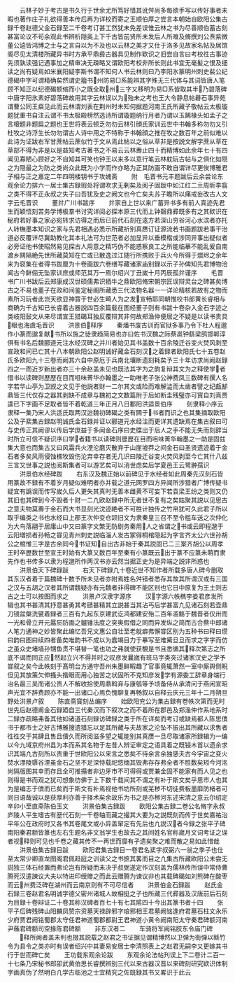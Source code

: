 <!-- { "loadSidebar": true } -->
　　云林子妙于考古是书久行于世余尤所笃好惜其讹舛尚多每欲手写以传好事者未暇也著作庄子礼欲得善本传后再为详校而寄之王顺伯厚之尝言本朝始自欧阳公集古録千卷赵德父金石録至二千卷考订甚工然犹未免差误惟云林之书为尽善顺伯蓄古刻甚富论议不茍余观此书辨析隠奥上下千古皆前贤所未发后人所难及脩撰刘公焘紫微董公逌皆鸿博之士与之言自以为不及也以云林之美才又仕于洛多见故家名帖及居馆阁尽见太清楼所藏异书时方承平鼎彛古器具见制作欵识之旧尝自言曰考校徃古事迹先须孰读强记遇事加之精审决无疎略又谓欧阳考校非所长则此书宜无毫髪之恨及细读之尚有疑焉如米襄阳疑李斯书谓不知何人书云林则曰乃李阳氷篆明州刺史裴公纪德碣中字可谓精确矣然谓史籀书州防易□系能辨其字殊无三代体与其词皆唐人笔顾不知正以纪德碣额缩而小之既全取州三字又移明为易□系皆取其半乃碧落碑中唐字阳氷素好碧落碑故用其字云林误以为殆未之考也王大令静息帖礜石事异苑谓曹公同王粲见此而云林谓刘表在荆州时未知何据题河南王氏所藏子敬帖云太极璇题犹重书自注云谓不书太极殿榜然选诗所谓璇题纳行月者乃谓以玉餙椽头如孟子之言榱题非题扁之题也王世将表云顿乏勿勿云林引顔氏家训云世中书翰多称勿勿又引杜牧之诗浮生长勿勿谓古人诗中用之不特称于书翰顔之推在牧之数百年之前似难以此诗为证跋右军甘蔗帖云蔗似竹于文从焉此帖以之俗从草非是按説文解字蔗从草在草部不得为非是以是益知考古著书之不易云云林夀止四十而精博如此余年七十有四闻见寡陋心顾好之不自知其可笑也钟王以来多以意行笔云林躭玩古帖与之俱化如隠之为隠最之为防之类尚众此既为小学而作亦略为正其防画不敢自谓详尽更俟博雅君子相与正之嘉定二年四明楼钥书于攻媿斋
　　附　毛晋书元丰题跋后云余尝论东观余论力排六一居士集古録瑕处将谓吹求无剰矣及阅子固跋中如江红二亖周昕李翕之类不得不正永叔之失子曰吾犹及史之阙文也今亡矣夫苏子瞻所以痛戒妄改古人文字云毛晋识
　　董弅广川书跋序
　　弅家自上世以来广蓄异书多有前人真迹先君生而颖悟刻苦务学博极羣书讨究详阅必探本原三代而上钟磬鼎彛既多有之其欵识在秘府若好事之家必宛转求访得之而后已前代石刻在逺方若深山穷谷河心水滨者亦托人转橅墨本知识之家与先君相遇必悉示所藏祈别真赝订证源流若书画题跋若事干治道必反覆详尽冀助教化其本礼法可为世范者必加显异以垂模楷或涉同异事出疑似者必旁证他书使昭然易见探古人用意之精巧伪不能惑察良工之所能临摹不能乱爰自南渡乡闗隔絶先世所藏莫知在亡或已散逸过江随行所携败于兵火今所得于煨烬之余年来为裒集在者得书跋厘为十卷画跋六卷缮写藏诸家庙别録以示子孙俾知先君博物洽闻古今鲜俪无坠家训庶或师范其万一焉尔绍兴丁丑嵗十月丙辰孤弅谨序
　　毛晋书广川书跋后云郑康成汉世硕儒弗识牺牛之鼎欧阳脩宋朝宗匠误辩灵台之碑甚矣博古之不易也董子在政和间鉴定秘阁所藏悉三代法物名器一一详论精核若故有之物而素所习玩者此岂天欲显神寳于世必生畸人为之发宣畅耶同朝惟校书郎黄长睿相与商确为千古知已长睿着古器説四百余篇载在图经董子则有书跋十卷杂入金石字迹之类岐阳鼔文从来尽谓宣王猎碣耳独反覆辩其非何故郑渔仲便居之不疑是以读书贵具眼也海虞毛晋识
　　洪景伯释序
　　秦燔书废古训而官狱多事乃令下杜人程邈作小篆而邈复献书所以施之徒隶趋简易也亦曰佐书汉魏之际蔡邕钟繇梁鹄邯郸淳俱有书名后魏郦道元注水经汉碑之并川者始见其书盖数十百余陵迁谷变火焚风剥至宣政和间已亡其十八本朝欧阳公赵明诚好藏金石刻汉之着録者欧阳氏七十五卷赵氏多欧阳九十三卷而阙其六自中原厄于兵南北壤断遗刻耗矣予三十年访求尚阙赵録四之一而近岁新出者亦三十余赵盖未见也既法其字为之韵复辩其文为之释使学者借书以读碑则歴歴在目而咀味菁华亦翰墨之一助唯老子张公神费凤三数碑有撰人名字若华山亭为卫觊之文见于他説者财一二尔其文或险而难解澁而太凿者譬之纪甗郜鼎皆三代仅存之器其剥缺不成章与魏初之文数篇附于后如断圭残璧亦可寳自刘熹贾逵已下字画不足取者皆不着乾道三年正月八日鄱阳洪适景伯序
　　刻隶释小序云隶释一集乃宋人洪适氏取两汉迨魏初碑碣之类有闗于书者而识之也其集摘取欧阳公及子棐集古録赵明诚氏金石録并证以郦道元水经注而更详其遗缺焉在集古叙曰可与史传正其阙谬以传后学庶益于多闻金石序曰史牒出于后人之手不能无失而刻辞当时所立可信不疑识序曰学者籍书以读碑则歴歴在目而咀味菁华翰墨之一助是固兹集大意也而集古又曰风霜兵火湮沦磨灭散弃于山崖墟莽之间金石曰圣贤遗迹着于金石者多矣风雨侵蚀樵牧毁伤沦弃幸存者无几识曰陵迁谷变火焚风剥至今亡其什八兹三言又世事之説也阅斯集者可以游艺矣可以消世虑矣后学夏邑王云鹭翀孺识
　　洪景伯水经碑跋
　　右东汉及魏正始以前碑见于水经者如此周秦先汉刻石皆用篆故不録有不着岁月疑似难明者亦并载之道元网罗四方异闻所涉猎者广博传疑书疑宜有譌误而传写嵗久后人更失其真时无善本雌黄不可妄下若袁梁王纷之类则又仍其旧也其碑到今不毁者十财一二凢欧赵録中所无者世不复有之矣姑聚其説以见思古之意夫物莫夀于金石而大书显刻光沈迹絶者不可胜计独传之竹帛犹可久此君子所以取乎编类之书也水经曰上郡王次仲变仓颉旧文为隶秦皇三召不至令槛车送之次仲化为大鸟落翮于居庸山中又曰篆字文繁无防剧务秦用人之省谓之书或云即程邈于云阳増损者孙畅之甞见青州刺史説临淄人发古冢得桐棺隠起为字言齐太公六世孙胡公之棺惟三字是古余同今书证知自出古非始于秦其説固已二三案齐胡公以周孝王时卒歴数世至宣王时始有大篆又数百年至秦有小篆既云出于篆不应篆未萌而隶先作也书传多以隶为程邈所作两汉书亦云然当据正史为是异端之説非所惑也
　　洪景伯天下碑録跋
　　右天下碑録凢十卷近世不知作者所载多唐人碑今删取其东汉者着于篇魏碑十数予所未见者亦附焉姓名舛错者悉存其故其所谓汉或有三国之汉与五胡之汉者其所谓魏疑亦有元魏者非得碑不能区别也它日中原复为王土则志古之士可以按图而求之
　　洪景卢汉隶字源序
　　汉字源六帙檇李娄君彦发所辑也其书甚清其抒意甚勇其考赜甚精其立説甚当其沾丐后学甚富凢见诸石刻若壶鼎刀镜盆槃洗甓着録者三百有九起东京建武讫鸿都建安殆二百年滥觞于魏晋者仅卅而一光和骨立开元屭屃防画之鑪锤法度之穾奥假借之同而异发纵之简而古合蔡中郎诸人笔力通神之妙皆聚此编忆吾兄文惠公自壮至老躭癖弗懈甞区别为五种书曰释曰缵曰韵曰图曰续四者备矣唯韵书不成以为蠧竭目力于摹写至难觱旦旦而求之字字而仿之虽众史堵墙孙甥鱼贯不堪替一笔也功之弗就使获覩是书且悉循其释次第志之所底不谒而同正应然起立兴不得并时之叹彦发曩嵗有班马字类突过诸家汉史之学予甞叙之矣今此帙刻于髙明台方通守吾州朱墨鲜暇趣了官事竟辄萧然一室中厮舆侧睨但见其放策欠伸搔头揩眼而用心独苦之状固所不克知彦发学有源委工辞章身端行治名最三吴而诸公贵人不解收拾使周鼎斡弃与康瓠等予顷备侍从承清问于燕闲宣昭声光宜不辞费顾亦不能一出诸口心焉负愧聊复再畅叙以自释云庆元三年十二月朔旦野处洪景卢叙
　　陈直斋寳刻丛编序
　　始欧阳兖公为集古録有卷帙次第而无时世先后赵德甫金石録廼自三代秦汉而下叙次之而不着所在郡邑及郑渔仲作系地系时二録亦疏略弗备其他如诸道石刻録访碑録之类于所在详矣而考订或缺焉都人陈思儥书于都市士之好古博雅搜遗猎忘以足其所藏与夫故家之沦坠不振出其所藏以求售者徃徃交于其肆且售且儥久而所阅滋多望之辄能别其真赝一旦尽取诸家所録辑为一编以今九域京府州县为本而系其名物于左昔人辨证审定之语具着之既锓木首以遗余求识其端凢古刻所以贵重于世欧阳公以来言之悉矣不待余言余独感夫古今宇宙之变火焚水漂陵隳谷湮虽金石之坚不足深恃载祀悠缅其毁弗存存弗全者不胜数矣矧今河洺尚隔版图其幸而存且全可推搨者非边牙市不可得得或贾兼金固不能家有而人见之也则得是书而观之犹可想象彷佛于上下数千载间其不谓之有补于斯文矣乎思市人也其为是编志于儥而已矣而于斯文有补焉视他书坊所刻或芜秽不切徒费板墨靡防楮者可同日语哉诚以是获厚利亦善于择术矣余故乐为书之是亦栁河东述宋清之意云尔绍定辛卯小至直斋陈伯玉文
　　洪景伯集古録跋
　　欧阳公集古録二卷公名脩字永叔庐陵人平生嗜古有歴代石刻一千卷轴而藏之撮其大要为之説既刻而传于世矣嘉祐治平年公在政府时又各书其卷尾文或小异盖窜定有先后也凢説汉者今録之张平子碑南阳秦君额皆篆也左右生题名非文翁学生也故去之其间姓名官称嵗月文词考证之误者视释则可见也千卷之藏其传不一再世而靡有孑遗矣聚之难而散之易如此惜哉
　　洪景伯集古録目跋
　　欧阳君集古録目一卷君名棐字叔弼六一翁之季子也仕至太常少卿直龙图阁君佩趋庭之训读父之书摭其畧而目之凢集古所藏欧阳公未尝无説独三体石经置而弗论岂有所疑而未决乎叔弼遂定作汉刻盖为儒林传所误中常侍曹腾死汉遣諌议大夫以特进印绶赠之而此云赠腾为谏议非也其载碑碣如刘熊碑在酸枣而云州费泛碑在湖州而云南京则有不可尽信者
　　洪景伯金石録跋
　　赵氏金石録三卷赵君名明诚字德父密州诸城人故相挺之子也所藏三代彛器及汉唐前后石刻为目録十卷辩证二十卷其称汉碑者百七十有七其隂四十今出其篆书者十四
　　张平子后碑残碑山阳麟凤赞宗资墓天禄辟邪字琅邪相王君墓阙铭逢府君墓石柱文永乐少府贾君阙铭蜀郡太守任君神道蜀郡都尉王君神道小黄令阙南阳太守秦君碑额河南尹蘓君碑额司空掾陈君碑额
　　非东汉者二
　　车骑将军阙铭胶东令庙门碑
　　释所阙者盖未判也掇其説载之赵君之书证据见谓精博然以卫弹为街弹以緜竹令为县令之类亦时有误者绍兴中其妻易安居士李清照表上之赵君无嗣李又更嫁其书行于世而碑亡矣
　　王功载东观余论跋
　　东观余论法帖刋误上下二卷计二百一十七条乃宋秘书郎卲武黄伯思长睿撰辨别三代以来古器汉晋以来碑刻研究欵识体制字画真伪了然明白凢学古临池之士宜精究之佐既録其书又畧识于此云
